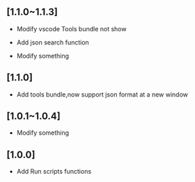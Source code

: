 ## [1.1.0~1.1.3]

- Modify vscode Tools bundle not show

- Add json search function

- Modify something

## [1.1.0]

- Add tools bundle,now support json format at a new window

## [1.0.1~1.0.4]

- Modify something

## [1.0.0]

- Add Run scripts functions
